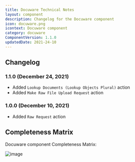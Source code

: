 ```yaml
---
title: Docuware Technical Notes
layout: component
description: Changelog for the Docuware component
icon: docuware.png
icontext: Docuware component
category: docuware
ComponentVersion: 1.1.0
updatedDate: 2021-24-10
---
```


## Changelog

### 1.1.0 (December 24, 2021)

- Added `Lookup Documents (Lookup Objects Plural)` action
- Added `Make Raw File Upload Request` action

### 1.0.0 (December 10, 2021)

- Added `Raw Request` action

## Completeness Matrix

Docuware component Completeness Matrix:

![image](https://user-images.githubusercontent.com/30211658/147340925-0c4decbd-044d-42ec-8f77-89ee7ac08fc4.png)
